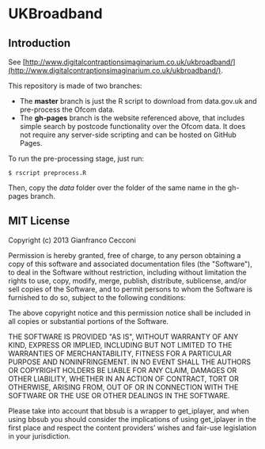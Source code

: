 # UKBroadband

## Introduction
See [http://www.digitalcontraptionsimaginarium.co.uk/ukbroadband/](http://www.digitalcontraptionsimaginarium.co.uk/ukbroadband/).

This repository is made of two branches:
- The **master** branch is just the R script to download from data.gov.uk and pre-process the Ofcom data.
- The **gh-pages** branch is the website referenced above, that includes simple search by postcode functionality over the Ofcom data. It does not require any server-side scripting and can be hosted on GitHub Pages.

To run the pre-processing stage, just run:

	$ rscript preprocess.R 

Then, copy the _data_ folder over the folder of the same name in the gh-pages branch.

## MIT License
Copyright (c) 2013 Gianfranco Cecconi

Permission is hereby granted, free of charge, to any person obtaining a copy of this software and associated documentation files (the "Software"), to deal in the Software without restriction, including without limitation the rights to use, copy, modify, merge, publish, distribute, sublicense, and/or sell copies of the Software, and to permit persons to whom the Software is furnished to do so, subject to the following conditions:

The above copyright notice and this permission notice shall be included in all copies or substantial portions of the Software.

THE SOFTWARE IS PROVIDED "AS IS", WITHOUT WARRANTY OF ANY KIND, EXPRESS OR IMPLIED, INCLUDING BUT NOT LIMITED TO THE WARRANTIES OF MERCHANTABILITY, FITNESS FOR A PARTICULAR PURPOSE AND NONINFRINGEMENT. IN NO EVENT SHALL THE AUTHORS OR COPYRIGHT HOLDERS BE LIABLE FOR ANY CLAIM, DAMAGES OR OTHER LIABILITY, WHETHER IN AN ACTION OF CONTRACT, TORT OR OTHERWISE, ARISING FROM, OUT OF OR IN CONNECTION WITH THE SOFTWARE OR THE USE OR OTHER DEALINGS IN THE SOFTWARE.

Please take into account that bbsub is a wrapper to get_iplayer, and when using bbsub you should consider the implications of using get_iplayer in the first place and respect the content providers’ wishes and fair-use legislation in your jurisdiction.